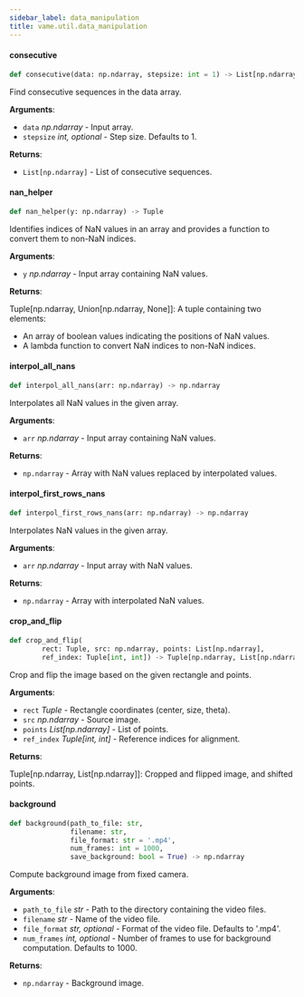 ```yaml
---
sidebar_label: data_manipulation
title: vame.util.data_manipulation
---
```


#### consecutive

```python
def consecutive(data: np.ndarray, stepsize: int = 1) -> List[np.ndarray]
```

Find consecutive sequences in the data array.

**Arguments**:

- `data` _np.ndarray_ - Input array.
- `stepsize` _int, optional_ - Step size. Defaults to 1.
  

**Returns**:

- `List[np.ndarray]` - List of consecutive sequences.

#### nan\_helper

```python
def nan_helper(y: np.ndarray) -> Tuple
```

Identifies indices of NaN values in an array and provides a function to convert them to non-NaN indices.

**Arguments**:

- `y` _np.ndarray_ - Input array containing NaN values.
  

**Returns**:

  Tuple[np.ndarray, Union[np.ndarray, None]]: A tuple containing two elements:
  - An array of boolean values indicating the positions of NaN values.
  - A lambda function to convert NaN indices to non-NaN indices.

#### interpol\_all\_nans

```python
def interpol_all_nans(arr: np.ndarray) -> np.ndarray
```

Interpolates all NaN values in the given array.

**Arguments**:

- `arr` _np.ndarray_ - Input array containing NaN values.
  

**Returns**:

- `np.ndarray` - Array with NaN values replaced by interpolated values.

#### interpol\_first\_rows\_nans

```python
def interpol_first_rows_nans(arr: np.ndarray) -> np.ndarray
```

Interpolates NaN values in the given array.

**Arguments**:

- `arr` _np.ndarray_ - Input array with NaN values.
  

**Returns**:

- `np.ndarray` - Array with interpolated NaN values.

#### crop\_and\_flip

```python
def crop_and_flip(
        rect: Tuple, src: np.ndarray, points: List[np.ndarray],
        ref_index: Tuple[int, int]) -> Tuple[np.ndarray, List[np.ndarray]]
```

Crop and flip the image based on the given rectangle and points.

**Arguments**:

- `rect` _Tuple_ - Rectangle coordinates (center, size, theta).
- `src` _np.ndarray_ - Source image.
- `points` _List[np.ndarray]_ - List of points.
- `ref_index` _Tuple[int, int]_ - Reference indices for alignment.
  

**Returns**:

  Tuple[np.ndarray, List[np.ndarray]]: Cropped and flipped image, and shifted points.

#### background

```python
def background(path_to_file: str,
               filename: str,
               file_format: str = '.mp4',
               num_frames: int = 1000,
               save_background: bool = True) -> np.ndarray
```

Compute background image from fixed camera.

**Arguments**:

- `path_to_file` _str_ - Path to the directory containing the video files.
- `filename` _str_ - Name of the video file.
- `file_format` _str, optional_ - Format of the video file. Defaults to &#x27;.mp4&#x27;.
- `num_frames` _int, optional_ - Number of frames to use for background computation. Defaults to 1000.
  

**Returns**:

- `np.ndarray` - Background image.

